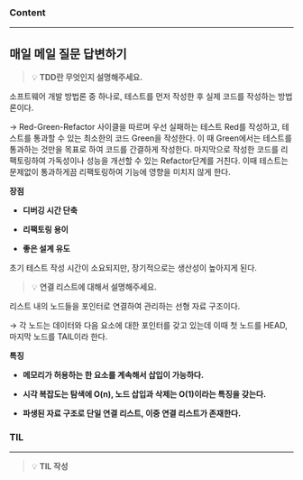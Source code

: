 
### Content

---

## 매일 메일 질문 답변하기

> 💡 ****TDD란 무엇인지 설명해주세요.****

소프트웨어 개발 방법론 중 하나로, 테스트를 먼저 작성한 후 실제 코드를 작성하는 방법론이다.

→ Red-Green-Refactor 사이클을 따르며 우선 실패하는 테스트 Red를 작성하고, 테스트를 통과할 수 있는 최소한의 코드 Green을 작성한다. 이 때 Green에서는 테스트를 통과하는 것만을 목표로 하여 코드를 간결하게 작성한다. 마지막으로 작성한 코드를 리팩토링하여 가독성이나 성능을 개선할 수 있는 Refactor단계를 거친다. 이때 테스트는 문제없이 통과하게끔 리팩토링하여 기능에 영향을 미치지 않게 한다.


**장점**

- **디버깅 시간 단축**

- **리팩토링 용이**

- **좋은 설계 유도**


초기 테스트 작성 시간이 소요되지만, 장기적으로는 생산성이 높아지게 된다.


> 💡 ****연결 리스트에 대해서 설명해주세요.****

리스트 내의 노드들을 포인터로 연결하여 관리하는 선형 자료 구조이다.

→ 각 노드는 데이터와 다음 요소에 대한 포인터를 갖고 있는데 이때 첫 노드를 HEAD, 마지막 노드를 TAIL이라 한다.


**특징**

- **메모리가 허용하는 한 요소를 계속해서 삽입이 가능하다.**

- **시각 복잡도는 탐색에 O(n), 노드 삽입과 삭제는 O(1)이라는 특징을 갖는다.**

- **파생된 자료 구조로 단일 연결 리스트, 이중 연결 리스트가 존재한다.**


### **TIL**

---


> 💡 **TIL 작성**

